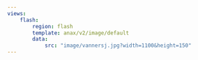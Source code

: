 ```yaml
---
views:
    flash:
        region: flash
        template: anax/v2/image/default
        data:
            src: "image/vannersj.jpg?width=1100&height=150"
---
```

